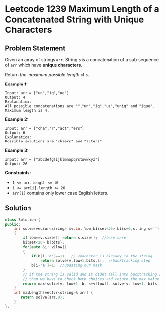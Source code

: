 # Leetcode 1239 Maximum Length of a Concatenated String with Unique Characters

## Problem Statement

Given an array of strings `arr`. String `s` is a concatenation of a sub-sequence of `arr` which have **unique characters**.

Return _the maximum possible length_ of `s`.

**Example 1:**

```text
Input: arr = ["un","iq","ue"]
Output: 4
Explanation: 
All possible concatenations are "","un","iq","ue","uniq" and "ique".
Maximum length is 4.
```

**Example 2:**

```text
Input: arr = ["cha","r","act","ers"]
Output: 6
Explanation: 
Possible solutions are "chaers" and "acters".
```

**Example 3:**

```text
Input: arr = ["abcdefghijklmnopqrstuvwxyz"]
Output: 26
```

**Constraints:**

* `1 <= arr.length <= 16`
* `1 <= arr[i].length <= 26`
* `arr[i]` contains only lower case English letters.

## Solution

```cpp
class Solution {
public:
    int solve(vector<string> &v,int low,bitset<26> bits=0,string s="")
    {
        if(low==v.size()) return s.size();  //base case
        bitset<26> b{bits};
        for(auto &i: v[low])
        {
            if(b[i-'a']==1)   // character is already in the string 
                return solve(v,low+1,bits,s);  //backtracking step
            b[i-'a']=1;  //updating our mask
        }
        // if the string is valid and it didnt fall into backtracking step 
        // then we have to check both choices and return the max value we get
        return max(solve(v, low+1, b, s+v[low]), solve(v, low+1, bits, s)); 
    }
    int maxLength(vector<string>& arr) {
       return solve(arr,0);
    }
};
```

